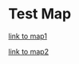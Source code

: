 # Test Map

[link to map1](http://final-project-rooibos.github.io/viz_webpage/NumberOnMap.html)

[link to map2](http://final-project-rooibos.github.io/viz_webpage//WordCloudOnMap.html)
